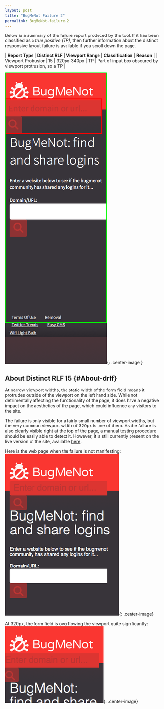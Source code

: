 ```yaml
---
layout: post
title: "BugMeNot Failure 2"
permalink: BugMeNot-failure-2
---
```

Below is a summary of the failure report produced by the tool. If it has been classified as a *true positive (TP)*, then further information about the distinct responsive layout failure is available if you scroll down the page.

| **Report Type** | **Distinct RLF** | **Viewport Range** | **Classification** | **Reason** |
| Viewport Protrusion| 15 | 320px-340px | TP | Part of input box obscured by viewport protrusion, so a TP | 

![Screenshot of the fault](assets/images/BugMeNot/fault2/viewportOverflowWidth330.png){: .center-image }

## About Distinct RLF 15 {#About-drlf}

At narrow viewport widths, the static width of the form field means it protrudes outside of the viewport on the left hand side. While not detrimentally affecting the functionality of the page, it does have a negative impact on the aesthetics of the page, which could influence any visitors to the site.

The failure is only visible for a fairly small number of viewport widths, but the very common viewport width of 320px is one of them. As the failure is also clearly visible right at the top of the page, a manual testing procedure should be easily able to detect it. However, it is still currently present on the live version of the site, available [here](http://bugmenot.com/).

Here is the web page when the failure is not manifesting:
![OK](assets/good-bad/rlf15/ok.png){: .center-image}

At 320px, the form field is overflowing the viewport quite significantly:
![Bad](assets/good-bad/rlf15/bad.png){: .center-image}
